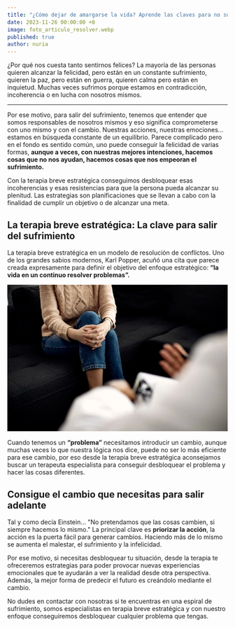 ```yaml
---
title: "¿Cómo dejar de amargarse la vida? Aprende las claves para no sufrir "
date: 2023-11-26 00:00:00 +0
image: foto_articulo_resolver.webp
published: true
author: nuria
---
```


¿Por qué nos cuesta tanto sentirnos felices? La mayoría de las personas quieren alcanzar la felicidad, pero están en un constante sufrimiento, quieren la paz, pero están en guerra, quieren calma pero están en inquietud. Muchas veces sufrimos porque estamos en contradicción, incoherencia o en lucha con nosotros mismos.

---

Por ese motivo, para salir del sufrimiento, tenemos que entender que somos responsables de nosotros mismos y eso significa comprometerse con uno mismo y con el cambio. Nuestras acciones, nuestras emociones… estamos en búsqueda constante de un equilibrio. Parece complicado pero en el fondo es sentido común, uno puede conseguir la felicidad de varias formas, **aunque a veces, con nuestras mejores intenciones, hacemos cosas que no nos ayudan, hacemos cosas que nos empeoran el sufrimiento.**

Con la terapia breve estratégica conseguimos desbloquear esas incoherencias y esas resistencias para que la persona pueda alcanzar su plenitud. Las estrategias son planificaciones que se llevan a cabo con la finalidad de cumplir un objetivo o de alcanzar una meta.

## La terapia breve estratégica: La clave para salir del sufrimiento 

La terapia breve estratégica en un modelo de resolución de conflictos. Uno de los grandes sabios modernos, Karl Popper, acuñó una cita que parece creada expresamente para definir el objetivo del enfoque estratégico: **“la vida en un continuo resolver problemas”.**

![Terapia para no amargarse](articulo_amargarse.webp)


Cuando tenemos un **“problema”** necesitamos introducir un cambio, aunque muchas veces lo que nuestra lógica nos dice, puede no ser lo más eficiente para ese cambio, por eso desde la terapia breve estratégica aconsejamos buscar un terapeuta especialista para conseguir desbloquear el problema y hacer las cosas diferentes. 

## Consigue el cambio que necesitas para salir adelante 

Tal y como decía Einstein… "No pretendamos que las cosas cambien, si siempre hacemos lo mismo." La principal clave es **priorizar la acción**, la acción es la puerta fácil para generar cambios. Haciendo más de lo mismo se aumenta el malestar, el sufrimiento y la infelicidad. 

Por ese motivo, si necesitas desbloquear tu situación, desde la terapia te ofreceremos estrategias para poder provocar nuevas experiencias emocionales que te ayudarán a ver la realidad desde otra perspectiva. Además, la mejor forma de predecir el futuro es creándolo mediante el cambio.

No dudes en contactar con nosotras si te encuentras en una espiral de sufrimiento, somos especialistas en terapia breve estratégica y con nuestro enfoque conseguiremos desbloquear cualquier problema que tengas.




